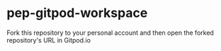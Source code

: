 # pep-gitpod-workspace

<!-- [![Open in Gitpod](https://gitpod.io/button/open-in-gitpod.svg)](https://gitpod.io/#https://github.com/revature-curriculum/pep-gitpod-workspace) -->

Fork this repository to your personal account and then open the forked repository's URL in Gitpod.io
